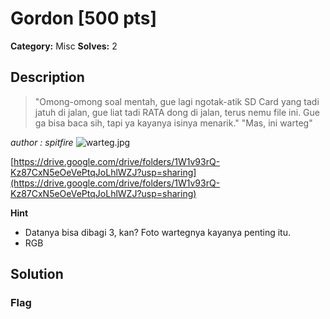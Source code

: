 # Gordon [500 pts]

**Category:** Misc
**Solves:** 2

## Description
>"Omong-omong soal mentah, gue lagi ngotak-atik SD Card yang tadi jatuh di jalan, gue liat tadi RATA dong di jalan, terus nemu file ini. Gue ga bisa baca sih, tapi ya kayanya isinya menarik."
"Mas, ini warteg"

*author : spitfire*
![warteg.jpg](/files/134b13efd5fe3dab9d69462fcdbfa965/warteg.jpg)

[https://drive.google.com/drive/folders/1W1v93rQ-Kz87CxN5eOeVePtqJoLhlWZJ?usp=sharing](https://drive.google.com/drive/folders/1W1v93rQ-Kz87CxN5eOeVePtqJoLhlWZJ?usp=sharing)

**Hint**
* Datanya bisa dibagi 3, kan? Foto wartegnya kayanya penting itu.
* RGB

## Solution

### Flag

